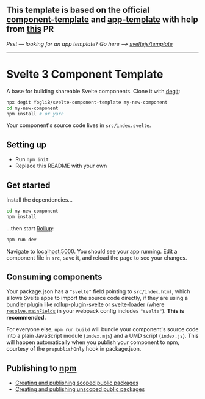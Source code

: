 ## This template is based on the official [component-template](https://github.com/sveltejs/component-template) and [app-template](https://github.com/sveltejs/template) with help from [this](https://github.com/sveltejs/component-template/pull/5) PR
*Psst — looking for an app template? Go here --> [sveltejs/template](https://github.com/sveltejs/template)*

---

# Svelte 3 Component Template

A base for building shareable Svelte components. Clone it with [degit](https://github.com/Rich-Harris/degit):

```bash
npx degit YogliB/svelte-component-template my-new-component
cd my-new-component
npm install # or yarn
```

Your component's source code lives in `src/index.svelte`.


## Setting up

* Run `npm init`
* Replace this README with your own


## Get started

Install the dependencies...

```bash
cd my-new-component
npm install
```

...then start [Rollup](https://rollupjs.org):

```bash
npm run dev
```

Navigate to [localhost:5000](http://localhost:5000). You should see your app running. Edit a component file in `src`, save it, and reload the page to see your changes.


## Consuming components

Your package.json has a `"svelte"` field pointing to `src/index.html`, which allows Svelte apps to import the source code directly, if they are using a bundler plugin like [rollup-plugin-svelte](https://github.com/rollup/rollup-plugin-svelte) or [svelte-loader](https://github.com/sveltejs/svelte-loader) (where [`resolve.mainFields`](https://webpack.js.org/configuration/resolve/#resolve-mainfields) in your webpack config includes `"svelte"`). **This is recommended.**

For everyone else, `npm run build` will bundle your component's source code into a plain JavaScript module (`index.mjs`) and a UMD script (`index.js`). This will happen automatically when you publish your component to npm, courtesy of the `prepublishOnly` hook in package.json.


## Publishing to [npm](https://www.npmjs.com)

* [Creating and publishing scoped public packages](https://docs.npmjs.com/creating-and-publishing-scoped-public-packages)
* [Creating and publishing unscoped public packages](https://docs.npmjs.com/creating-and-publishing-unscoped-public-packages)
